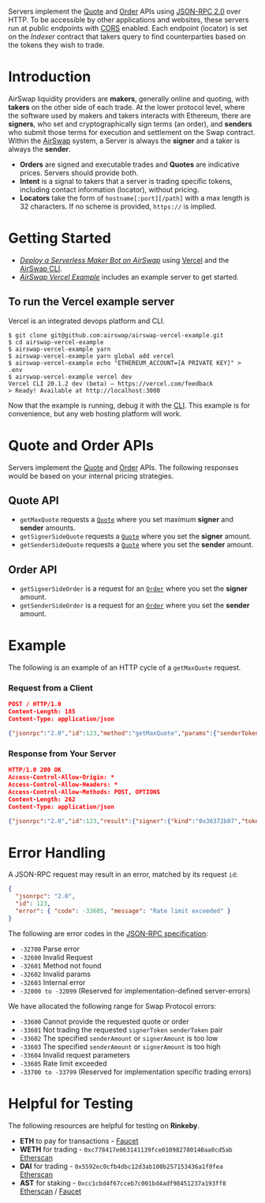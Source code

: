Servers implement the [Quote](../system/apis.md#quote-api) and [Order](../system/apis.md#order-api) APIs using [JSON-RPC 2.0](http://www.jsonrpc.org/specification) over HTTP. To be accessible by other applications and websites, these servers run at public endpoints with [CORS](https://developer.mozilla.org/en-US/docs/Web/HTTP/CORS) enabled. Each endpoint (locator) is set on the _Indexer_ contract that takers query to find counterparties based on the tokens they wish to trade.

# Introduction

AirSwap liquidity providers are **makers**, generally online and quoting, with **takers** on the other side of each trade. At the lower protocol level, where the software used by makers and takers interacts with Ethereum, there are **signers**, who set and cryptographically sign terms (an order), and **senders** who submit those terms for execution and settlement on the Swap contract. Within the [AirSwap](https://instant.airswap.io/) system, a Server is always the **signer** and a taker is always the **sender**.

- **Orders** are signed and executable trades and **Quotes** are indicative prices. Servers should provide both.
- **Intent** is a signal to takers that a server is trading specific tokens, including contact information (locator), without pricing.
- **Locators** take the form of `hostname[:port][/path]` with a max length is 32 characters. If no scheme is provided, `https://` is implied.

# Getting Started

- [_Deploy a Serverless Maker Bot on AirSwap_](https://medium.com/fluidity/deploy-a-serverless-maker-bot-on-airswap-part-i-1f711ff4d379) using [Vercel](https://vercel.com/) and the [AirSwap CLI](https://github.com/airswap/airswap-cli).
- [_AirSwap Vercel Example_](https://github.com/airswap/airswap-zeit-example) includes an example server to get started.

## To run the Vercel example server

Vercel is an integrated devops platform and CLI.

```
$ git clone git@github.com:airswap/airswap-vercel-example.git
$ cd airswap-vercel-example
$ airswap-vercel-example yarn
$ airswap-vercel-example yarn global add vercel
$ airswap-vercel-example echo "ETHEREUM_ACCOUNT=[A PRIVATE KEY]" > .env
$ airswap-vercel-example vercel dev
Vercel CLI 20.1.2 dev (beta) — https://vercel.com/feedback
> Ready! Available at http://localhost:3000
```

Now that the example is running, debug it with the [CLI](./debug-with-cli.md). This example is for convenience, but any web hosting platform will work.

# Quote and Order APIs

Servers implement the [Quote](../system/apis.md#quote-api) and [Order](../system/apis.md#order-api) APIs. The following responses would be based on your internal pricing strategies.

## Quote API

- `getMaxQuote` requests a [`Quote`](../system/types-and-formats.md#quotes) where you set maximum **signer** and **sender** amounts.
- `getSignerSideQuote` requests a [`Quote`](../system/types-and-formats.md#quotes) where you set the **signer** amount.
- `getSenderSideQuote` requests a [`Quote`](../system/types-and-formats.md#quotes) where you set the **sender** amount.

## Order API

- `getSignerSideOrder` is a request for an [`Order`](../system/types-and-formats.md#orders) where you set the **signer** amount.
- `getSenderSideOrder` is a request for an [`Order`](../system/types-and-formats.md#orders) where you set the **sender** amount.

# Example

The following is an example of an HTTP cycle of a `getMaxQuote` request.

### Request from a Client

```json
POST / HTTP/1.0
Content-Length: 185
Content-Type: application/json

{"jsonrpc":"2.0","id":123,"method":"getMaxQuote","params":{"senderToken": "0xc778417e063141139fce010982780140aa0cd5ab","signerToken":"0x27054b13b1b798b345b591a4d22e6562d47ea75a"}}
```

### Response from Your Server

```json
HTTP/1.0 200 OK
Access-Control-Allow-Origin: *
Access-Control-Allow-Headers: *
Access-Control-Allow-Methods: POST, OPTIONS
Content-Length: 262
Content-Type: application/json

{"jsonrpc":"2.0","id":123,"result":{"signer":{"kind":"0x36372b07","token":"0x27054b13b1b798b345b591a4d22e6562d47ea75a","amount":"10000","id":"0"},"sender":{"kind":"0x36372b07","token":"0xc778417e063141139fce010982780140aa0cd5ab","amount":"100000000","id":"0"}}}
```

# Error Handling

A JSON-RPC request may result in an error, matched by its request `id`:

```json
{
  "jsonrpc": "2.0",
  "id": 123,
  "error": { "code": -33605, "message": "Rate limit exceeded" }
}
```

The following are error codes in the [JSON-RPC specification](http://www.jsonrpc.org/specification#error_object):

- `-32700` Parse error
- `-32600` Invalid Request
- `-32601` Method not found
- `-32602` Invalid params
- `-32603` Internal error
- `-32000 to -32099` (Reserved for implementation-defined server-errors)

We have allocated the following range for Swap Protocol errors:

- `-33600` Cannot provide the requested quote or order
- `-33601` Not trading the requested `signerToken` `senderToken` pair
- `-33602` The specified `senderAmount` or `signerAmount` is too low
- `-33603` The specified `senderAmount` or `signerAmount` is too high
- `-33604` Invalid request parameters
- `-33605` Rate limit exceeded
- `-33700 to -33799` (Reserved for implementation specific trading errors)

# Helpful for Testing

The following resources are helpful for testing on **Rinkeby**.

- **ETH** to pay for transactions - [Faucet](https://faucet.rinkeby.io/)
- **WETH** for trading - `0xc778417e063141139fce010982780140aa0cd5ab` [Etherscan](https://rinkeby.etherscan.io/address/0xc778417e063141139fce010982780140aa0cd5ab)
- **DAI** for trading - `0x5592ec0cfb4dbc12d3ab100b257153436a1f0fea` [Etherscan](https://rinkeby.etherscan.io/address/0x5592ec0cfb4dbc12d3ab100b257153436a1f0fea)
- **AST** for staking - `0xcc1cbd4f67cceb7c001bd4adf98451237a193ff8` [Etherscan](https://rinkeby.etherscan.io/address/0xcc1cbd4f67cceb7c001bd4adf98451237a193ff8) / [Faucet](https://ast-faucet-ui.development.airswap.io/)
